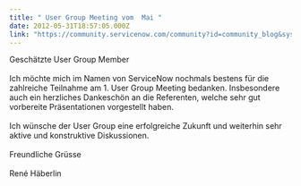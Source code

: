 ```yaml
---
title: " User Group Meeting vom  Mai "
date: 2012-05-31T18:57:05.000Z
link: "https://community.servicenow.com/community?id=community_blog&sys_id=0d3daae5dbd0dbc01dcaf3231f961900"
---
```

<p>Geschätzte User Group Member<br /><br />Ich möchte mich im Namen von ServiceNow nochmals bestens für die zahlreiche Teilnahme am 1. User Group Meeting bedanken. Insbesondere auch ein herzliches Dankeschön an die Referenten, welche sehr gut vorbereite Präsentationen vorgestellt haben. <br /><br />Ich wünsche der User Group eine erfolgreiche Zukunft und weiterhin sehr aktive und konstruktive Diskussionen.<br /><br />Freundliche Grüsse<br /><br />René Häberlin</p>